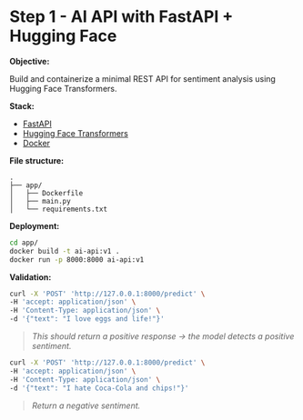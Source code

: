 # Step 1 - AI API with FastAPI + Hugging Face

**Objective:**

Build and containerize a minimal REST API for sentiment analysis using Hugging Face Transformers.

**Stack:**

- [FastAPI](https://fastapi.tiangolo.com/)
- [Hugging Face Transformers](https://huggingface.co/)
- [Docker](https://www.docker.com/)

**File structure:**

```
.
├── app/
│   ├── Dockerfile
│   ├── main.py
│   └── requirements.txt
```

**Deployment:**

```bash
cd app/
docker build -t ai-api:v1 .
docker run -p 8000:8000 ai-api:v1
````

**Validation:**

```bash
curl -X 'POST' 'http://127.0.0.1:8000/predict' \
-H 'accept: application/json' \
-H 'Content-Type: application/json' \
-d '{"text": "I love eggs and life!"}'
```

> *This should return a positive response → the model detects a positive sentiment.*

```bash
curl -X 'POST' 'http://127.0.0.1:8000/predict' \
-H 'accept: application/json' \
-H 'Content-Type: application/json' \
-d '{"text": "I hate Coca-Cola and chips!"}'
```

> *Return a negative sentiment.*